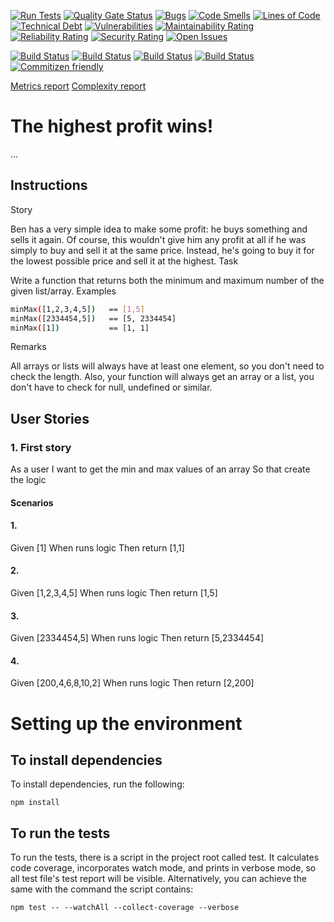 [![Run Tests](https://github.com/LaszloFeher-XP/XP-Farm_The_highest_profit_wins/actions/workflows/test.yml/badge.svg)](https://github.com/LaszloFeher-XP/XP-Farm_The_highest_profit_wins/actions/workflows/test.yml/badge.svg) 
[![Quality Gate Status](https://sonarcloud.io/api/project_badges/measure?project=LaszloFeher-XP_XP-Farm_The_highest_profit_wins&metric=alert_status)](https://sonarcloud.io/summary/new_code?id=LaszloFeher-XP_XP-Farm_The_highest_profit_wins) 
[![Bugs](https://sonarcloud.io/api/project_badges/measure?project=LaszloFeher-XP_XP-Farm_The_highest_profit_wins&metric=bugs)](https://sonarcloud.io/summary/new_code?id=LaszloFeher-XP_XP-Farm_The_highest_profit_wins) 
[![Code Smells](https://sonarcloud.io/api/project_badges/measure?project=LaszloFeher-XP_XP-Farm_The_highest_profit_wins&metric=code_smells)](https://sonarcloud.io/summary/new_code?id=LaszloFeher-XP_XP-Farm_The_highest_profit_wins) 
[![Lines of Code](https://sonarcloud.io/api/project_badges/measure?project=LaszloFeher-XP_XP-Farm_The_highest_profit_wins&metric=ncloc)](https://sonarcloud.io/summary/new_code?id=LaszloFeher-XP_XP-Farm_The_highest_profit_wins) 
[![Technical Debt](https://sonarcloud.io/api/project_badges/measure?project=LaszloFeher-XP_XP-Farm_The_highest_profit_wins&metric=sqale_index)](https://sonarcloud.io/summary/new_code?id=LaszloFeher-XP_XP-Farm_The_highest_profit_wins) 
[![Vulnerabilities](https://sonarcloud.io/api/project_badges/measure?project=LaszloFeher-XP_XP-Farm_The_highest_profit_wins&metric=vulnerabilities)](https://sonarcloud.io/summary/new_code?id=LaszloFeher-XP_XP-Farm_The_highest_profit_wins) 
[![Maintainability Rating](https://sonarcloud.io/api/project_badges/measure?project=LaszloFeher-XP_XP-Farm_The_highest_profit_wins&metric=sqale_rating)](https://sonarcloud.io/summary/new_code?id=LaszloFeher-XP_XP-Farm_The_highest_profit_wins) 
[![Reliability Rating](https://sonarcloud.io/api/project_badges/measure?project=LaszloFeher-XP_XP-Farm_The_highest_profit_wins&metric=reliability_rating)](https://sonarcloud.io/summary/new_code?id=LaszloFeher-XP_XP-Farm_The_highest_profit_wins) 
[![Security Rating](https://sonarcloud.io/api/project_badges/measure?project=LaszloFeher-XP_XP-Farm_The_highest_profit_wins&metric=security_rating)](https://sonarcloud.io/summary/new_code?id=LaszloFeher-XP_XP-Farm_The_highest_profit_wins) 
[![Open Issues](https://img.shields.io/github/issues/LaszloFeher-XP/XP-Farm_The_highest_profit_wins/badge.svg)](https://github.com/LaszloFeher-XP/XP-Farm_The_highest_profit_wins/issues) 

[![Build Status](coverage/badge-branches.svg)](coverage/badge-branches.svg) 
[![Build Status](coverage/badge-functions.svg)](coverage/badge-functions.svg) 
[![Build Status](coverage/badge-lines.svg)](coverage/badge-lines.svg) 
[![Build Status](coverage/badge-statements.svg)](coverage/badge-statements.svg) 
[![Commitizen friendly](https://img.shields.io/badge/commitizen-friendly-brightgreen.svg)](http://commitizen.github.io/cz-cli/) 

[Metrics report](metrics.md) 
[Complexity report](complexity-report.md) 

# The highest profit wins!

... 

## Instructions 

Story

Ben has a very simple idea to make some profit: he buys something and sells it again. Of course, this wouldn't give him any profit at all if he was simply to buy and sell it at the same price. Instead, he's going to buy it for the lowest possible price and sell it at the highest.
Task

Write a function that returns both the minimum and maximum number of the given list/array.
Examples
```sh
minMax([1,2,3,4,5])   == [1,5]
minMax([2334454,5])   == [5, 2334454]
minMax([1])           == [1, 1]
```
Remarks

All arrays or lists will always have at least one element, so you don't need to check the length. Also, your function will always get an array or a list, you don't have to check for null, undefined or similar.


## User Stories 

### 1. First story 
As a user
I want to get the min and max values of an array
So that create the logic

#### Scenarios 

#### 1. 
Given [1] 
When runs logic
Then return [1,1]

#### 2. 
Given [1,2,3,4,5] 
When runs logic
Then return [1,5]

#### 3. 
Given [2334454,5]
When runs logic
Then return [5,2334454]

#### 4. 
Given [200,4,6,8,10,2]
When runs logic
Then return [2,200]


# Setting up the environment 

## To install dependencies 

To install dependencies, run the following: 

```npm install``` 

## To run the tests 

To run the tests, there is a script in the project root called test. It calculates code coverage, incorporates watch mode, and prints in verbose mode, so all test file's test report will be visible. Alternatively, you can achieve the same with the command the script contains: 

```npm test -- --watchAll --collect-coverage --verbose```  

